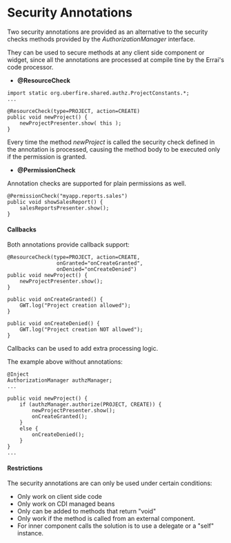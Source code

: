 # Security Annotations

Two security annotations are provided as an alternative to the security checks methods provided by the _AuthorizationManager_ interface.

They can be used to secure methods at any client side component or widget, since all the annotations are processed at compile tine by the Errai's code processor.

* **@ResourceCheck**

```
import static org.uberfire.shared.authz.ProjectConstants.*;
...

@ResourceCheck(type=PROJECT, action=CREATE)
public void newProject() {
    newProjectPresenter.show( this );
}
```

Every time the method _newProject_ is called the security check defined in the annotation is processed, causing the method body to be executed only if the permission is granted.


* **@PermissionCheck**

Annotation checks are supported for plain permissions as well.

```
@PermissionCheck("myapp.reports.sales")
public void showSalesReport() {
    salesReportsPresenter.show();
}
```

#### Callbacks

Both annotations provide callback support:

```
@ResourceCheck(type=PROJECT, action=CREATE,
                onGranted="onCreateGranted",
                onDenied="onCreateDenied")
public void newProject() {
    newProjectPresenter.show();
}

public void onCreateGranted() {
    GWT.log("Project creation allowed");
}

public void onCreateDenied() {
    GWT.log("Project creation NOT allowed");
}
```

Callbacks can be used to add extra processing logic.

The example above without annotations:

```
@Inject
AuthorizationManager authzManager;
...

public void newProject() {
    if (authzManager.authorize(PROJECT, CREATE)) {
        newProjectPresenter.show();
        onCreateGranted();
    }
    else {
        onCreateDenied();
    }
}
...
```

#### Restrictions

The security annotations are can only be used under certain conditions:

* Only work on client side code
* Only work on CDI managed beans
* Only can be added to methods that return "void"
* Only work if the method is called from an external component.
* For inner component calls the solution is to use a delegate or a "self" instance.


